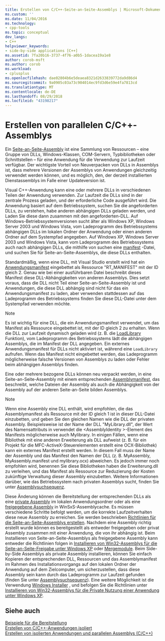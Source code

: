 ```yaml
---
title: Erstellen von C/C++-Seite-an-Seite-Assemblys | Microsoft-Dokumentation
ms.custom: ''
ms.date: 11/04/2016
ms.technology:
- cpp-tools
ms.topic: conceptual
dev_langs:
- C++
helpviewer_keywords:
- side-by-side applications [C++]
ms.assetid: 7fa20b16-3737-4f76-a0b5-1dacea19a1e8
author: corob-msft
ms.author: corob
ms.workload:
- cplusplus
ms.openlocfilehash: dae02804b6e5deaea8321d2633839772da9d86d4
ms.sourcegitcommit: 9a0905c03a73c904014ec9fd3d6e59e4fa7813cd
ms.translationtype: MT
ms.contentlocale: de-DE
ms.lasthandoff: 08/29/2018
ms.locfileid: "43198217"
---
```

# <a name="building-cc-side-by-side-assemblies"></a>Erstellen von parallelen C/C++-Assemblys
Ein [Seite-an-Seite-Assembly](/windows/desktop/SbsCs/about-side-by-side-assemblies-) ist eine Sammlung von Ressourcen – eine Gruppe von DLLs, Windows-Klassen, COM-Servern, Typbibliotheken oder Schnittstellen – für eine Anwendung für die Verwendung zur Laufzeit verfügbar. Der wichtigste Vorteil von Neuverpacken von DLLs in Assemblys ist, dass mehrere Versionen der Assemblys von Anwendungen gleichzeitig verwendet werden können, und es möglich, den, der derzeit installierten Dienstassemblys im Falle einer Updateversion ist.  
  
 Visual C++-Anwendung kann eine oder mehrere DLLs in verschiedenen Teilen der Anwendung verwenden. Zur Laufzeit die DLLs sind in der zentrale Prozess geladen, und der erforderliche Code ausgeführt wird. Die Anwendung basiert auf dem Betriebssystem, suchen Sie die angeforderten DLLs, zu verstehen, habe anderen abhängigen DLLs geladen werden, und Laden Sie diese dann zusammen mit den angeforderten-DLL. Auf Windows-Betriebssystemversionen sucht älter als Windows XP, Windows Server 2003 und Windows Vista, vom Ladeprogramm des Betriebssystems abhängigen DLLs im lokalen Ordner der Anwendung oder einen anderen Ordner auf dem Systempfad angegeben. Auf Windows XP, Windows Server 2003 und Windows Vista, kann vom Ladeprogramm des Betriebssystems auch nach abhängigen DLLs, die mithilfe von suchen eine [manifest](https://msdn.microsoft.com/library/windows/desktop/aa375365) -Datei, und suchen Sie für Seite-an-Seite-Assemblys, die diese DLLs enthalten.  
  
 Standardmäßig, wenn eine DLL, mit Visual Studio erstellt wird hat ein [Anwendungsmanifest](/windows/desktop/SbsCs/application-manifests) eingebettet als Ressource "RT_MANIFEST" mit der ID gleich 2. Genau wie bei einer ausführbaren Datei beschreibt dieses Manifest diese DLL-Abhängigkeiten von anderen Assemblys. Dies setzt voraus, dass die DLL nicht Teil einer Seite-an-Seite-Assembly ist und Anwendungen, die diese DLL abhängig sind nicht für das ein Anwendungsmanifest zu laden, aber verwenden stattdessen auf das Ladeprogramm des Betriebssystems finden Sie diese DLL-Datei unter dem Systempfad verwenden möchte.  
  
> [!NOTE]
>  Es ist wichtig für eine DLL, die ein Anwendungsmanifest verwendet, um das Manifest als Ressource eingebettet ist, mit der ID gleich 2 zu erhalten. Wenn die DLL zur Laufzeit dynamisch geladen wird (z. B. die [LoadLibrary](https://msdn.microsoft.com/library/windows/desktop/ms684175) Funktion), vom Ladeprogramm des Betriebssystems lädt die abhängigen Assemblys, die im Manifest der DLL angegeben. Ein externes Anwendungsmanifest für DLLs nicht aktiviert ist, während eine `LoadLibrary` aufrufen. Wenn das Manifest nicht eingebettet werden, das Ladeprogramm möglicherweise falsche Versionen von Assemblys zu laden oder Fehler beim abhängigen Assemblys finden.  
  
 Eine oder mehrere bezogene DLLs können neu verpackt werden, in eine Seite-an-Seite-Assembly mit einem entsprechenden [Assemblymanifest](/windows/desktop/SbsCs/assembly-manifests), das beschreibt, welche Dateien der Assembly als auch die Abhängigkeit von der Assembly auf der anderen Seite-an-Seite bilden Assemblys.  
  
> [!NOTE]
>  Wenn eine Assembly eine DLL enthält, wird empfohlen, die das Assemblymanifest als Ressource mit der ID gleich 1 ist in dieser DLL-Datei einzubetten, und geben Sie den gleichen Namen wie die DLL der privaten Assembly. Beispielsweise ist der Name der DLL "MyLibrary.dll", der Wert des Namensattributs in verwendet die \<AssemblyIdentity >-Element des Manifests möglicherweise auch Mylibrary. In einigen Fällen, wenn eine Bibliothek mit eine anderen Erweiterung als DLL aufweist (z. B. für ein Projekt für die MFC-ActiveX-Steuerelementen erstellt eine OCX-Bibliothek) kann ein externes Manifest erstellt werden. In diesem Fall muss der Name der Assembly und das Manifest den Namen der DLL (z. B. MyAssembly, MyAssembly.manifest und mylibrary.ocx) abweichen. Es jedoch immer noch empfohlen wird, benennen Sie diese Bibliotheken haben die Erweiterung.dll zu verleihen, und das Manifest als Ressource zur Reduzierung der Kosten zukünftige Verwaltung dieser Assembly einzubetten. Weitere Informationen darüber, wie das Betriebssystem nach privaten Assemblys sucht, finden Sie unter [Assemblysuchsequenz](/windows/desktop/SbsCs/assembly-searching-sequence).  
  
 Diese Änderung können die Bereitstellung der entsprechenden DLLs als eine [private Assembly](/windows/desktop/Msi/private-assemblies) im lokalen Anwendungsordner oder als eine [freigegebene Assembly](/windows/desktop/Msi/shared-assemblies) in WinSxS-Assemblycache. Es müssen verschiedene Schritte befolgt werden, um die korrekte Laufzeitverhalten diese neue Assembly zu erreichen. Sie werden beschrieben [Richtlinien für die Seite-an-Seite-Assemblys erstellen](/windows/desktop/SbsCs/guidelines-for-creating-side-by-side-assemblies). Nachdem eine Assembly richtig erstellt wurde können es bereitgestellt als entweder freigegeben oder privat Assembly zusammen mit einer Anwendung, die von ihr abhängig ist. Beim Installieren von Seite-an-Seite-Assemblys als freigegebene Assembly kann entweder die Richtlinien folgen in [Installieren von Win32-Assemblys für die Seite-an-Seite-Freigabe unter Windows XP](/windows/desktop/Msi/installing-win32-assemblies-for-side-by-side-sharing-on-windows-xp) oder [Mergemodule](https://msdn.microsoft.com/library/windows/desktop/aa369820). Beim Side-by-Side Assemblys als private Assembly installieren, können Sie einfach Kopieren der entsprechenden DLL, Ressourcen und das Assemblymanifest im Rahmen des Installationsvorgangs auf den lokalen Ordner der Anwendung auf dem Zielcomputer, um sicherzustellen, dass diese Assembly sein kann durch das Ladeprogramm zur Laufzeit gefunden (finden Sie unter [Assemblysuchsequenz](/windows/desktop/SbsCs/assembly-searching-sequence)). Eine weitere Möglichkeit ist die Verwendung [Windows Installer](/windows/desktop/Msi/windows-installer-portal) , und befolgen Sie die Richtlinien unter [Installieren von Win32-Assemblys für die Private Nutzung einer Anwendung unter Windows XP](/windows/desktop/Msi/installing-win32-assemblies-for-the-private-use-of-an-application-on-windows-xp).  
  
## <a name="see-also"></a>Siehe auch  
 [Beispiele für die Bereitstellung](../ide/deployment-examples.md)   
 [Erstellen von C/C++-Anwendungen isoliert](../build/building-c-cpp-isolated-applications.md)   
 [Erstellen von isolierten Anwendungen und parallelen Assemblys (C/C++)](../build/building-c-cpp-isolated-applications-and-side-by-side-assemblies.md)